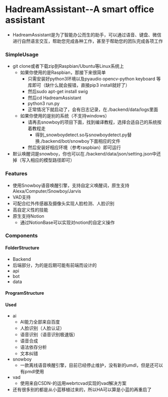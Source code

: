 # HadreamAssistant--A smart office assistant
- HadreamAssistant是为了智能办公而生的助手，可以通过语音、键盘、微信进行自然语言交互，帮助您完成各种工作，甚至于帮助您的团队完成各项工作

### SimpleUsage
- git clone或者下载zip到Raspbian/Ubuntu等Linux系统上
  - 如果你使用的是Raspbian，那接下来很简单
    - 只需安装好python3环境以及pyaudio opencv-python keyboard 等库即可（缺什么就会报错，直接pip3 install就好了）
    - 然后sudo apt-get install swig
    - 然后cd HadreamAssistant
    - python3 run.py
    - 正常情况下就启动了，会有日志记录，在./backend/data/logs里面
  - 如果你使用的是别的系统（不支持windows）
    - 请再去snowboy的项目下面，找到编译教程，选择合适自己的系统按着教程走
      - 得到_snowboydetect.so与snowboydetect.py替换./backend/bot/snowboy下面相应的文件
    - 然后安装好相应环境（参考raspbian）即可运行
- 默认唤醒词是snowboy，你也可以在./backend/data/json/setting.json中还掉（写入相应的模型路径即可）

### Features
- 使用Snowboy语音唤醒引擎，支持自定义唤醒词，原生支持Alexa/Computer/Snowboy/Jarvis
- VAD支持
- 可配合红外传感器及摄像头实现人脸检测、人脸识别
- 高自定义性的技能
- 原生支持Notion
  - 通过NotionBase可以实现对notion的自定义操作
  
### Components
#### FolderStructure
-  Backend
  - 后端部分，为的是后期可能有前端而设计的
  - api
  - bot
  - data 
  
#### ProgramStructure
  
#### Used
- ai
  - AI能力全部来自百度
  - 人脸识别（人脸认证）
  - 语音识别（语音识别极速版）
  - 语音合成
  - 语法依存分析
  - 文本纠错
- snowboy
  - 一款离线语音唤醒引擎，目前已经停止维护，没有新的umdl，但是还可以有pmdl使用
- vad
  - 使用来自CSDN-的运用webrtcvad实现的vad解决方案
- 还有很多别的都是从小蓝移植过来的，所以HA可以算是小蓝的再重启了

